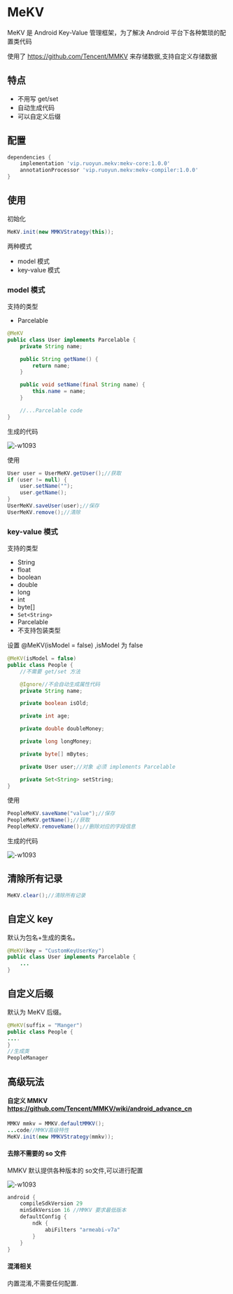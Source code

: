 # MeKV

MeKV 是 Android  Key-Value 管理框架，为了解决 Android 平台下各种繁琐的配置类代码

使用了 https://github.com/Tencent/MMKV 来存储数据,支持自定义存储数据


## 特点
- 不用写 get/set
- 自动生成代码
- 可以自定义后缀

## 配置

```gradle
dependencies {
    implementation 'vip.ruoyun.mekv:mekv-core:1.0.0'
    annotationProcessor 'vip.ruoyun.mekv:mekv-compiler:1.0.0'
}
```

## 使用

初始化
```java
MeKV.init(new MMKVStrategy(this));
```

两种模式
- model 模式
- key-value 模式

### model 模式
支持的类型
- Parcelable

```java
@MeKV
public class User implements Parcelable {
    private String name;

    public String getName() {
        return name;
    }

    public void setName(final String name) {
        this.name = name;
    }

    //...Parcelable code
}
```

生成的代码

![-w1093](https://github.com/bugyun/MeKV/blob/936a77c485b1bb70c296096953495cf283ca562b/art/15685321019587.jpg?raw=true)


使用
```java
User user = UserMeKV.getUser();//获取
if (user != null) {
    user.setName("");
    user.getName();
}
UserMeKV.saveUser(user);//保存
UserMeKV.remove();//清除
```

### key-value 模式
支持的类型
- String
- float
- boolean
- double
- long
- int
- byte[]
- ```Set<String>```
- Parcelable
- 不支持包装类型

设置 @MeKV(isModel = false) ,isModel 为 false

```java
@MeKV(isModel = false)
public class People {
    //不需要 get/set 方法

    @Ignore//不会自动生成属性代码
    private String name;

    private boolean isOld;

    private int age;

    private double doubleMoney;

    private long longMoney;

    private byte[] mBytes;

    private User user;//对象 必须 implements Parcelable

    private Set<String> setString;
}
```

使用
```java
PeopleMeKV.saveName("value");//保存
PeopleMeKV.getName();//获取
PeopleMeKV.removeName();//删除对应的字段信息
```

生成的代码

![-w1093](https://github.com/bugyun/MeKV/blob/faa4cf16786f2a28963ff7a43fb674ae40535cd1/art/15685307213473.jpg?raw=true)

## 清除所有记录

```java
MeKV.clear();//清除所有记录
```

## 自定义 key
默认为包名+生成的类名。
```java
@MeKV(key = "CustomKeyUserKey")
public class User implements Parcelable {
    ...
}
```

## 自定义后缀
默认为 MeKV 后缀。
```java
@MeKV(suffix = "Manger")
public class People {
....
}
//生成类
PeopleManager
```

## 高级玩法
#### 自定义 MMKV https://github.com/Tencent/MMKV/wiki/android_advance_cn
```java
MMKV mmkv = MMKV.defaultMMKV();
...code//MMKV高级特性
MeKV.init(new MMKVStrategy(mmkv));
```

#### 去除不需要的 so 文件
MMKV 默认提供各种版本的 so文件,可以进行配置

![-w1093](https://github.com/bugyun/MeKV/blob/613362cb49656866f957d09d2cadc4de97326bfa/art/15685301150300.jpg?raw=true)

```gradle
android {
    compileSdkVersion 29
    minSdkVersion 16 //MMKV 要求最低版本
    defaultConfig {
        ndk {
            abiFilters "armeabi-v7a"
        }
    }
}
```

#### 混淆相关

内置混淆,不需要任何配置.







